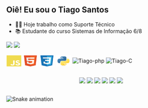 ## Oiê! Eu sou o Tiago Santos

- 🧑‍💼 Hoje trabalho como Suporte Técnico
- 📚 Estudante do curso Sistemas de Informação 6/8

<div align= "left">
  <a href="https://github.com/tiagosts99"></a>
  <img height="180em" src="https://github-readme-stats.vercel.app/api?username=tiagosts99&show_icons=true&theme=github_dark&include_all_commits=true&count_private=true"/>
  <img height="180em" src="https://github-readme-stats.vercel.app/api/top-langs/?username=tiagosts99&layout=compact&langs_count=7&theme=github_dark"/>
</div>
<div aling= "center" style="display: inline_block" ><br>
  <img align="center" alt="Tiago-Js" height="30" width="40" src="https://raw.githubusercontent.com/devicons/devicon/master/icons/javascript/javascript-plain.svg">
  <img align="center" alt="Tiago-HTML" height="30" width="40" src="https://raw.githubusercontent.com/devicons/devicon/master/icons/html5/html5-original.svg">
  <img align="center" alt="Tiago-CSS" height="30" width="40" src="https://raw.githubusercontent.com/devicons/devicon/master/icons/css3/css3-original.svg">
  <img align="center" alt="Tiago-Python" height="30" width="40" src="https://raw.githubusercontent.com/devicons/devicon/master/icons/python/python-original.svg">
  <img align="center" alt="Tiago-php" height="30" width="40" src="https://cdn.jsdelivr.net/gh/devicons/devicon/icons/php/php-original.svg" />
  <img align="center" alt="Tiago-C" height="30" width="40" src="https://cdn.jsdelivr.net/gh/devicons/devicon/icons/c/c-original.svg" />
</div>
  
  ##
  
<div align= "center"> 
  <a href="https://www.twitch.tv/kiritoofps"><img src="https://img.shields.io/badge/Twitch-9146FF?style=for-the-badge&logo=twitch&logoColor=white" target="_blank"></a>
  <a href="https://twitter.com/Kiritoofps"><img src="https://img.shields.io/badge/Twitter-1DA1F2?style=for-the-badge&logo=twitter&logoColor=white"></a>
  <a href="https://www.linkedin.com/in/tiago-santos-973218156/"><img src="https://img.shields.io/badge/LinkedIn-0077B5?style=for-the-badge&logo=linkedin&logoColor=white"></a>
  <a href="https://www.codewars.com/users/Tiagosts"><img src="https://img.shields.io/badge/Codewars-B1361E?style=for-the-badge&logo=Codewars&logoColor=white"></a>
  <a href="https://br.pinterest.com/tiagosamuel_sts/"><img src="https://img.shields.io/badge/Pinterest-%23E60023.svg?&style=for-the-badge&logo=Pinterest&logoColor=white"></a>
  <a href="https://open.spotify.com/user/12165672670"><img src="https://img.shields.io/badge/Spotify-1ED760?&style=for-the-badge&logo=spotify&logoColor=white"></a>
</div>
  
 ##
 
 ![Snake animation](https://github.com/tiagosts99/tiagosts99/blob/output/github-contribution-grid-snake.svg)

